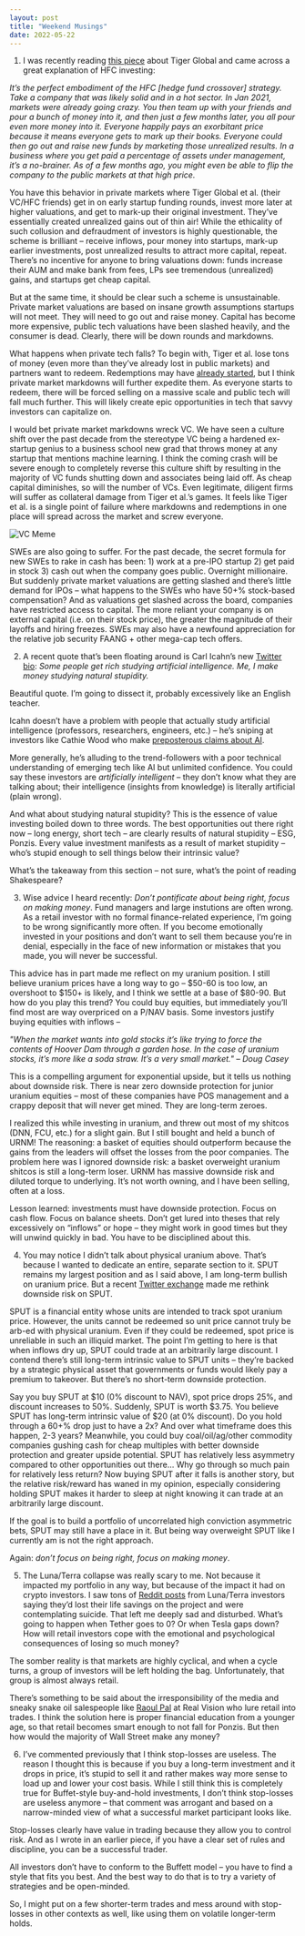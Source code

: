 ```yaml
---
layout: post
title: "Weekend Musings"
date: 2022-05-22
---
```

1. I was recently reading <a href="https://www.readmargins.com/p/late-stage-prisoners-dilemma">this piece</a> about Tiger Global and came across a great explanation of HFC investing:

<em>It’s the perfect embodiment of the HFC [hedge fund crossover] strategy. Take a company that was likely solid and in a hot sector. In Jan 2021, markets were already going crazy. You then team up with your friends and pour a bunch of money into it, and then just a few months later, you all pour even more money into it. Everyone happily pays an exorbitant price because it means everyone gets to mark up their books. Everyone could then go out and raise new funds by marketing those unrealized results. In a business where you get paid a percentage of assets under management, it’s a no-brainer. As of a few months ago, you might even be able to flip the company to the public markets at that high price.</em>

You have this behavior in private markets where Tiger Global et al. (their VC/HFC friends) get in on early startup funding rounds, invest more later at higher valuations, and get to mark-up their original investment. They’ve essentially created unrealized gains out of thin air! While the ethicality of such collusion and defraudment of investors is highly questionable, the scheme is brilliant – receive inflows, pour money into startups, mark-up earlier investments, post unrealized results to attract more capital, repeat. There’s no incentive for anyone to bring valuations down: funds increase their AUM and make bank from fees, LPs see tremendous (unrealized) gains, and startups get cheap capital. 

But at the same time, it should be clear such a scheme is unsustainable. Private market valuations are based on insane growth assumptions startups will not meet. They will need to go out and raise money. Capital has become more expensive, public tech valuations have been slashed heavily, and the consumer is dead. Clearly, there will be down rounds and markdowns. 

What happens when private tech falls? To begin with, Tiger et al. lose tons of money (even more than they’ve already lost in public markets) and partners want to redeem. Redemptions may have <a href="https://twitter.com/hkuppy/status/1529448509803483138">already started</a>, but I think private market markdowns will further expedite them. As everyone starts to redeem, there will be forced selling on a massive scale and public tech will fall much further. This will likely create epic opportunities in tech that savvy investors can capitalize on. 

I would bet private market markdowns wreck VC. We have seen a culture shift over the past decade from the stereotype VC being a hardened ex-startup genius to a business school new grad that throws money at any startup that mentions machine learning. I think the coming crash will be severe enough to completely reverse this culture shift by resulting in the majority of VC funds shutting down and associates being laid off. As cheap capital diminishes, so will the number of VCs. Even legitimate, diligent firms will suffer as collateral damage from Tiger et al.’s games. It feels like Tiger et al. is a single point of failure where markdowns and redemptions in one place will spread across the market and screw everyone. 

![VC Meme](https://avyukd.github.io/files/vcmeme.jpg)

SWEs are also going to suffer. For the past decade, the secret formula for new SWEs to rake in cash has been: 1) work at a pre-IPO startup 2) get paid in stock 3) cash out when the company goes public. Overnight millionaire. But suddenly private market valuations are getting slashed and there’s little demand for IPOs – what happens to the SWEs who have 50+% stock-based compensation? And as valuations get slashed across the board, companies have restricted access to capital. The more reliant your company is on external capital (i.e. on their stock price), the greater the magnitude of their layoffs and hiring freezes. SWEs may also have a newfound appreciation for the relative job security FAANG + other mega-cap tech offers. 

2. A recent quote that’s been floating around is Carl Icahn’s new <a href="https://twitter.com/carl_c_icahn?lang=en">Twitter bio<a>: <em>Some people get rich studying artificial intelligence. Me, I make money studying natural stupidity.</em>

Beautiful quote. I’m going to dissect it, probably excessively like an English teacher. 

Icahn doesn’t have a problem with people that actually study artificial intelligence (professors, researchers, engineers, etc.) – he’s sniping at investors like Cathie Wood who make <a href="https://twitter.com/CathieDWood/status/1528179451070230530">preposterous claims about AI</a>. 

More generally, he’s alluding to the trend-followers with a poor technical understanding of emerging tech like AI but unlimited confidence. You could say these investors are <em>artificially intelligent</em> – they don’t know what they are talking about; their intelligence (insights from knowledge) is literally artificial (plain wrong). 

And what about studying natural stupidity? This is the essence of value investing boiled down to three words. The best opportunities out there right now – long energy, short tech – are clearly results of natural stupidity – ESG, Ponzis. Every value investment manifests as a result of market stupidity – who’s stupid enough to sell things below their intrinsic value?

What’s the takeaway from this section – not sure, what’s the point of reading Shakespeare? 

3. Wise advice I heard recently: <em>Don’t pontificate about being right, focus on making money</em>. Fund managers and large instutions are often wrong. As a retail investor with no formal finance-related experience, I’m going to be wrong significantly more often. If you become emotionally invested in your positions and don’t want to sell them because you’re in denial, especially in the face of new information or mistakes that you made, you will never be successful. 

This advice has in part made me reflect on my uranium position. I still believe uranium prices have a long way to go – $50-60 is too low, an overshoot to $150+ is likely, and I think we settle at a base of $80-90. But how do you play this trend? You could buy equities, but immediately you’ll find most are way overpriced on a P/NAV basis. Some investors justify buying equities with inflows –

<em>"When the market wants into gold stocks it’s like trying to force the contents of Hoover Dam through a garden hose. In the case of uranium stocks, it’s more like a soda straw. It’s a very small market." – Doug Casey</em>

This is a compelling argument for exponential upside, but it tells us nothing about downside risk. There is near zero downside protection for junior uranium equities – most of these companies have POS management and a crappy deposit that will never get mined. They are long-term zeroes. 

I realized this while investing in uranium, and threw out most of my shitcos (DNN, FCU, etc.) for a slight gain. But I still bought and held a bunch of URNM! The reasoning: a basket of equities should outperform because the gains from the leaders will offset the losses from the poor companies. The problem here was I ignored downside risk: a basket overweight uranium shitcos is still a long-term loser. URNM has massive downside risk and diluted torque to underlying. It’s not worth owning, and I have been selling, often at a loss. 

Lesson learned: investments must have downside protection. Focus on cash flow. Focus on balance sheets. Don’t get lured into theses that rely excessively on “inflows” or hope – they might work in good times but they will unwind quickly in bad. You have to be disciplined about this. 

4. You may notice I didn’t talk about physical uranium above. That’s because I wanted to dedicate an entire, separate section to it. SPUT remains my largest position and as I said above, I am long-term bullish on uranium price. But a recent <a href="https://twitter.com/UraniumFarmer/status/1528027421538230272">Twitter exchange</a>  made me rethink downside risk on SPUT. 

SPUT is a financial entity whose units are intended to track spot uranium price. However, the units cannot be redeemed so unit price cannot truly be arb-ed with physical uranium. Even if they could be redeemed, spot price is unreliable in such an illiquid market. The point I’m getting to here is that when inflows dry up, SPUT could trade at an arbitrarily large discount. I contend there’s still long-term intrinsic value to SPUT units – they’re backed by a strategic physical asset that governments or funds would likely pay a premium to takeover. But there’s no short-term downside protection.  

Say you buy SPUT at $10 (0% discount to NAV), spot price drops 25%, and discount increases to 50%. Suddenly, SPUT is worth $3.75. You believe SPUT has long-term intrinsic value of $20 (at 0% discount). Do you hold through a 60+% drop just to have a 2x? And over what timeframe does this happen, 2-3 years? Meanwhile, you could buy coal/oil/ag/other commodity companies gushing cash for cheap multiples with better downside protection and greater upside potential. SPUT has relatively less asymmetry compared to other opportunities out there… Why go through so much pain for relatively less return? Now buying SPUT after it falls is another story, but the relative risk/reward has waned in my opinion, especially considering holding SPUT makes it harder to sleep at night knowing it can trade at an arbitrarily large discount. 

If the goal is to build a portfolio of uncorrelated high conviction asymmetric bets, SPUT may still have a place in it. But being way overweight SPUT like I currently am is not the right approach. 

Again: <em>don’t focus on being right, focus on making money</em>. 

5. The Luna/Terra collapse was really scary to me. Not because it impacted my portfolio in any way, but because of the impact it had on crypto investors. I saw tons of <a href="https://www.reddit.com/r/terraluna/comments/un40h4/my_excolleague_attempted_suicide/">Reddit posts</a> from Luna/Terra investors saying they’d lost their life savings on the project and were contemplating suicide. That left me deeply sad and disturbed. What’s going to happen when Tether goes to 0? Or when Tesla gaps down? How will retail investors cope with the emotional and psychological consequences of losing so much money? 

The somber reality is that markets are highly cyclical, and when a cycle turns, a group of investors will be left holding the bag. Unfortunately, that group is almost always retail. 

There’s something to be said about the irresponsibility of the media and sneaky snake oil salespeople like <a href="https://twitter.com/NeilJacobs/status/1528774931198140416">Raoul Pal</a> at Real Vision who lure retail into trades. I think the solution here is proper financial education from a younger age, so that retail becomes smart enough to not fall for Ponzis. But then how would the majority of Wall Street make any money?


6. I’ve commented previously that I think stop-losses are useless. The reason I thought this is because if you buy a long-term investment and it drops in price, it’s stupid to sell it and rather makes way more sense to load up and lower your cost basis. While I still think this is completely true for Buffet-style buy-and-hold investments, I don’t think stop-losses are useless anymore – that comment was arrogant and based on a narrow-minded view of what a successful market participant looks like. 

Stop-losses clearly have value in trading because they allow you to control risk. And as I wrote in an earlier piece, if you have a clear set of rules and discipline, you can be a successful trader. 

All investors don’t have to conform to the Buffett model – you have to find a style that fits you best. And the best way to do that is to try a variety of strategies and be open-minded. 

So, I might put on a few shorter-term trades and mess around with stop-losses in other contexts as well, like using them on volatile longer-term holds. 
 

